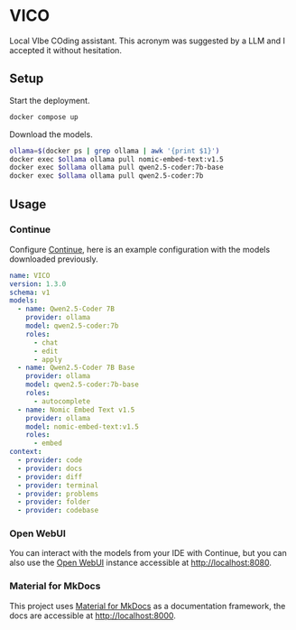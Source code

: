 # VICO

Local VIbe COding assistant. This acronym was suggested by a LLM and I accepted
it without hesitation.

## Setup

Start the deployment.

```bash
docker compose up
```

Download the models.

```bash
ollama=$(docker ps | grep ollama | awk '{print $1}')
docker exec $ollama ollama pull nomic-embed-text:v1.5
docker exec $ollama ollama pull qwen2.5-coder:7b-base
docker exec $ollama ollama pull qwen2.5-coder:7b
```

## Usage

### Continue

Configure [Continue](https://www.continue.dev), here is an example configuration
with the models downloaded previously.

```yaml
name: VICO
version: 1.3.0
schema: v1
models:
  - name: Qwen2.5-Coder 7B
    provider: ollama
    model: qwen2.5-coder:7b
    roles:
      - chat
      - edit
      - apply
  - name: Qwen2.5-Coder 7B Base
    provider: ollama
    model: qwen2.5-coder:7b-base
    roles:
      - autocomplete
  - name: Nomic Embed Text v1.5
    provider: ollama
    model: nomic-embed-text:v1.5
    roles:
      - embed
context:
  - provider: code
  - provider: docs
  - provider: diff
  - provider: terminal
  - provider: problems
  - provider: folder
  - provider: codebase
```

### Open WebUI

You can interact with the models from your IDE with Continue, but you can also
use the [Open WebUI](https://openwebui.com) instance accessible at
[http://localhost:8080](http://localhost:8080).

### Material for MkDocs

This project uses
[Material for MkDocs](https://squidfunk.github.io/mkdocs-material) as a
documentation framework, the docs are accessible at
[http://localhost:8000](http://localhost:8000).
